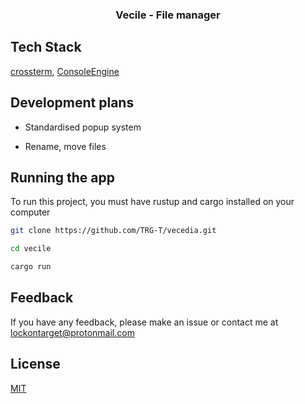 <h3 align="center">Vecile - File manager</h3>


## Tech Stack

[crossterm](https://github.com/crossterm-rs/crossterm), [ConsoleEngine](https://github.com/VincentFoulon80/console_engine)


## Development plans

- Standardised popup system

- Rename, move files

## Running the app

To run this project, you must have rustup and cargo installed on your computer

```bash
git clone https://github.com/TRG-T/vecedia.git

cd vecile

cargo run
```
    
## Feedback

If you have any feedback, please make an issue or contact me at lockontarget@protonmail.com


## License

[MIT](https://choosealicense.com/licenses/mit/)

